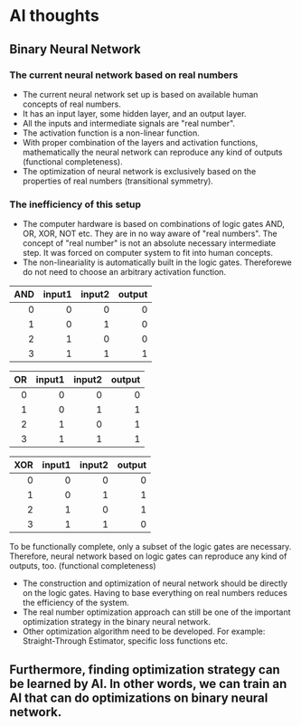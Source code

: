# AI thoughts

## Binary Neural Network

### The current neural network based on real numbers
- The current neural network set up is based on available human concepts of real numbers.
- It has an input layer, some hidden layer, and an output layer.
- All the inputs and intermediate signals are "real number".
- The activation function is a non-linear function.
- With proper combination of the layers and activation functions, mathematically the neural network can reproduce any kind of outputs (functional completeness).
- The optimization of neural network is exclusively based on the properties of real numbers (transitional symmetry). 

### The inefficiency of this setup
- The computer hardware is based on combinations of logic gates AND, OR, XOR, NOT etc. They are in no way aware of "real numbers". The concept of "real number" is not an absolute necessary intermediate step. It was forced on computer system to fit into human concepts.
- The non-lineariality is automatically built in the logic gates. Thereforewe do not need to choose an arbitrary activation function.

| AND   |   input1 |   input2 |   output |
|---:|---------:|---------:|---------:|
|  0 |        0 |        0 |        0 |
|  1 |        0 |        1 |        0 |
|  2 |        1 |        0 |        0 |
|  3 |        1 |        1 |        1 |

| OR   |   input1 |   input2 |   output |
|---:|---------:|---------:|---------:|
|  0 |        0 |        0 |        0 |
|  1 |        0 |        1 |        1 |
|  2 |        1 |        0 |        1 |
|  3 |        1 |        1 |        1 |

| XOR   |   input1 |   input2 |   output |
|---:|---------:|---------:|---------:|
|  0 |        0 |        0 |        0 |
|  1 |        0 |        1 |        1 |
|  2 |        1 |        0 |        1 |
|  3 |        1 |        1 |        0 |

To be functionally complete, only a subset of the logic gates are necessary. Therefore, neural network based on logic gates can reproduce any kind of outputs, too. (functional completeness)

- The construction and optimization of neural network should be directly on the logic gates. Having to base everything on real numbers reduces the efficiency of the system.
- The real number optimization approach can still be one of the important optimization strategy in the binary neural network.
- Other optimization algorithm need to be developed. For example: Straight-Through Estimator, specific loss functions etc.

Furthermore, finding optimization strategy can be learned by AI. In other words, we can train an AI that can do optimizations on binary neural network.
- 


